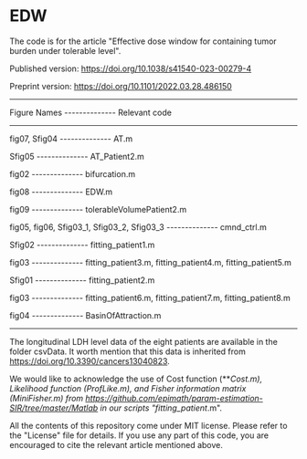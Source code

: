 # EDW
The code is for the article "Effective dose window for containing tumor burden under tolerable level".

Published version: https://doi.org/10.1038/s41540-023-00279-4

Preprint version: https://doi.org/10.1101/2022.03.28.486150

________________________________________________________________

Figure Names -------------- Relevant code
________________________________________________________________

fig07, Sfig04 -------------- AT.m

Sfig05 -------------- AT_Patient2.m

fig02 -------------- bifurcation.m

fig08 -------------- EDW.m

fig09 -------------- tolerableVolumePatient2.m

fig05, fig06, Sfig03_1, Sfig03_2, Sfig03_3 -------------- cmnd_ctrl.m

Sfig02 -------------- fitting_patient1.m

fig03 -------------- fitting_patient3.m, fitting_patient4.m, fitting_patient5.m	

Sfig01 -------------- fitting_patient2.m

fig03 -------------- fitting_patient6.m, fitting_patient7.m, fitting_patient8.m	

fig04 -------------- BasinOfAttraction.m
________________________________________________________________


The longitudinal LDH level data of the eight patients are available in the folder csvData. It worth mention that this data is inherited from https://doi.org/10.3390/cancers13040823. 

We would like to acknowledge the use of Cost function (***Cost.m), Likelihood function (ProfLike.m), and Fisher information matrix (MiniFisher.m) from https://github.com/epimath/param-estimation-SIR/tree/master/Matlab in our scripts "fitting_patient*.m". 

All the contents of this repository come under MIT license. Please refer to the "License" file for details. If you use any part of this code, you are encouraged to cite the relevant article mentioned above.
